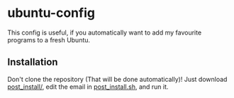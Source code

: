 ubuntu-config
=============

This config is useful, if you automatically want to add my favourite programs to a fresh Ubuntu.

Installation
------------

Don't clone the repository (That will be done automatically)!
Just download [post_install/](post_install), edit the email in [post_install.sh](post_install/post_install.sh), and run it.
